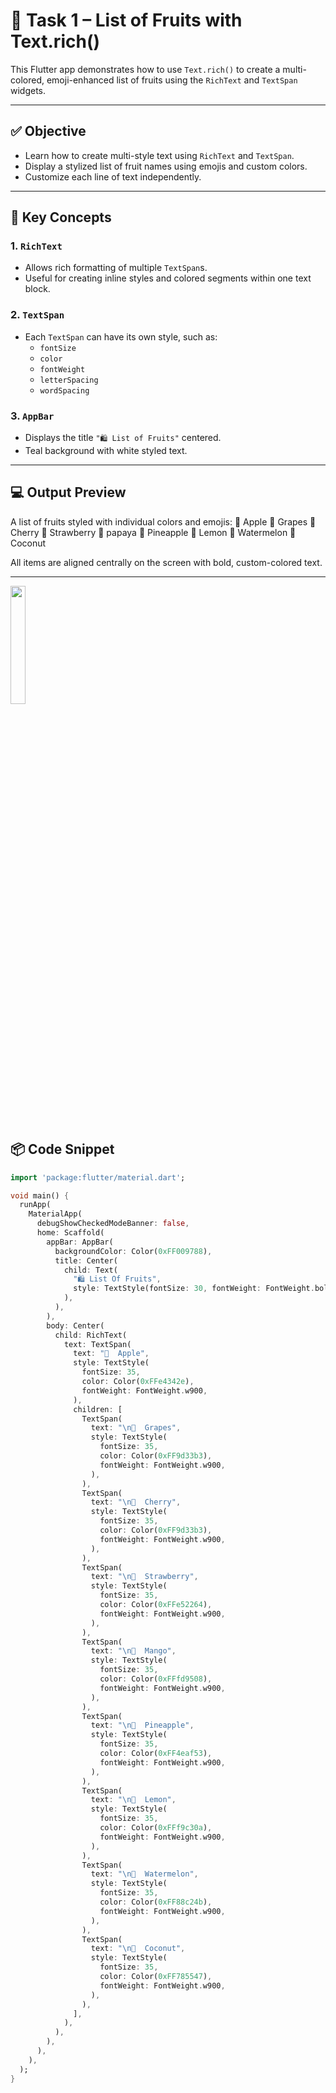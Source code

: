 # 🍎 Task 1 – List of Fruits with Text.rich()

This Flutter app demonstrates how to use `Text.rich()` to create a multi-colored, emoji-enhanced list of fruits using the `RichText` and `TextSpan` widgets.

---

## ✅ Objective

- Learn how to create multi-style text using `RichText` and `TextSpan`.
- Display a stylized list of fruit names using emojis and custom colors.
- Customize each line of text independently.

---

## 🧠 Key Concepts

### 1. `RichText`
- Allows rich formatting of multiple `TextSpan`s.
- Useful for creating inline styles and colored segments within one text block.

### 2. `TextSpan`
- Each `TextSpan` can have its own style, such as:
  - `fontSize`
  - `color`
  - `fontWeight`
  - `letterSpacing`
  - `wordSpacing`

### 3. `AppBar`
- Displays the title `"🛍️ List of Fruits"` centered.
- Teal background with white styled text.

---

## 💻 Output Preview

A list of fruits styled with individual colors and emojis:
🍎 Apple
🍇 Grapes
🍒 Cherry
🍓 Strawberry
🍠 papaya
🍍 Pineapple
🍋 Lemon
🍉 Watermelon
🥥 Coconut


All items are aligned centrally on the screen with bold, custom-colored text.

---
  <img src="https://github.com/user-attachments/assets/bab6ddfe-4ffb-4992-b1a8-c4e7018414c4" width="22%">

## 📦 Code Snippet

```dart
import 'package:flutter/material.dart';

void main() {
  runApp(
    MaterialApp(
      debugShowCheckedModeBanner: false,
      home: Scaffold(
        appBar: AppBar(
          backgroundColor: Color(0xFF009788),
          title: Center(
            child: Text(
              "🛍️ List Of Fruits",
              style: TextStyle(fontSize: 30, fontWeight: FontWeight.bold),
            ),
          ),
        ),
        body: Center(
          child: RichText(
            text: TextSpan(
              text: "🍎  Apple",
              style: TextStyle(
                fontSize: 35,
                color: Color(0xFFe4342e),
                fontWeight: FontWeight.w900,
              ),
              children: [
                TextSpan(
                  text: "\n🍇  Grapes",
                  style: TextStyle(
                    fontSize: 35,
                    color: Color(0xFF9d33b3),
                    fontWeight: FontWeight.w900,
                  ),
                ),
                TextSpan(
                  text: "\n🍒  Cherry",
                  style: TextStyle(
                    fontSize: 35,
                    color: Color(0xFF9d33b3),
                    fontWeight: FontWeight.w900,
                  ),
                ),
                TextSpan(
                  text: "\n🍓  Strawberry",
                  style: TextStyle(
                    fontSize: 35,
                    color: Color(0xFFe52264),
                    fontWeight: FontWeight.w900,
                  ),
                ),
                TextSpan(
                  text: "\n🥭  Mango",
                  style: TextStyle(
                    fontSize: 35,
                    color: Color(0xFFfd9508),
                    fontWeight: FontWeight.w900,
                  ),
                ),
                TextSpan(
                  text: "\n🍍  Pineapple",
                  style: TextStyle(
                    fontSize: 35,
                    color: Color(0xFF4eaf53),
                    fontWeight: FontWeight.w900,
                  ),
                ),
                TextSpan(
                  text: "\n🍋  Lemon",
                  style: TextStyle(
                    fontSize: 35,
                    color: Color(0xFFf9c30a),
                    fontWeight: FontWeight.w900,
                  ),
                ),
                TextSpan(
                  text: "\n🍉  Watermelon",
                  style: TextStyle(
                    fontSize: 35,
                    color: Color(0xFF88c24b),
                    fontWeight: FontWeight.w900,
                  ),
                ),
                TextSpan(
                  text: "\n🥥  Coconut",
                  style: TextStyle(
                    fontSize: 35,
                    color: Color(0xFF785547),
                    fontWeight: FontWeight.w900,
                  ),
                ),
              ],
            ),
          ),
        ),
      ),
    ),
  );
}
